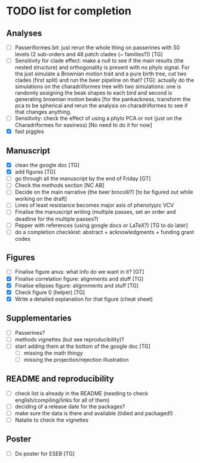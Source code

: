 # TODO list for completion

## Analyses

 - [ ] Passeriformes bit: just rerun the whole thing on passerines with 50 levels (2 sub-orders and 48 patch clades (~ families?)) [TG]
 - [ ] Sensitivity for clade effect: make a null to see if the main results (the nested structure) and orthogonality is present with no phylo signal. For tha just simulate a Brownian motion trait and a pure birth tree, cut two clades (first split) and run the beer pipeline on that? [TG]: actually do the simulations on the charadriiformes tree with two simulations: one is randomly assigning the beak shapes to each bird and second is generating brownian motion beaks [for the pankackness, transform the pca to be spherical and rerun the analysis on charadriiformes to see if that changes anything.
 - [ ] Sensitivity: check the effect of using a phylo PCA or not (just on the Charadriformes for easiness) [No need to do it for now]
 - [x] fast piggles

## Manuscript

 - [x] clean the google doc [TG]
 - [x] add figures [TG]
 - [ ] go through all the manuscript by the end of Friday [GT]
 - [ ] Check the methods section [NC AB]
 - [ ] Decide on the main narrative (the beer brocolli?) [to be figured out while working on the draft]
 - [ ] Lines of least resistance becomes major axis of phenotypic VCV
 - [ ] Finalise the manuscript writing (multiple passes, set an order and deadline for the multiple passes?)
 - [ ] Pepper with references (using google docs or LaTeX?) [TG to do later]
 - [ ] do a completion checkkist: abstract + acknowledgments + funding grant codes

## Figures

 - [ ] Finalise figure anus: what info do we want in it? [GT]
 - [x] Finalise correlation figure: alignments and stuff [TG]
 - [x] Finalise ellipses figure: alignnments and stuff [TG]
 - [x] Check figure 0 (helper) [TG]
 - [x] Write a detailed explanation for that figure (cheat sheet)

## Supplementaries

 - [ ] Passerines?
 - [ ] methods vignettes (but see reproducibility)?
 - [ ] start adding them at the bottom of the google doc [TG]
      - [ ] missing the math thingy
      - [ ] missing the projection/rejection illustration

## README and reproducibility

 - [ ] check list is already in the README (needing to check english/compiling/links for all of them)
 - [ ] deciding of a release date for the packages?
 - [ ] make sure the data is there and available (tidied and packaged!)
 - [ ] Natalie to check the vignettes

## Poster

 - [ ] Do poster for ESEB [TG]